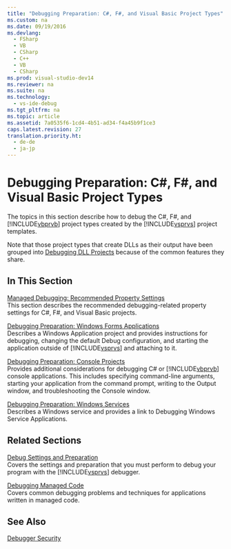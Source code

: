 ```yaml
---
title: "Debugging Preparation: C#, F#, and Visual Basic Project Types"
ms.custom: na
ms.date: 09/19/2016
ms.devlang: 
  - FSharp
  - VB
  - CSharp
  - C++
  - VB
  - CSharp
ms.prod: visual-studio-dev14
ms.reviewer: na
ms.suite: na
ms.technology: 
  - vs-ide-debug
ms.tgt_pltfrm: na
ms.topic: article
ms.assetid: 7a0535f6-1cd4-4b51-ad34-f4a45b9f1ce3
caps.latest.revision: 27
translation.priority.ht: 
  - de-de
  - ja-jp
---
```

# Debugging Preparation: C#, F#, and Visual Basic Project Types
The topics in this section describe how to debug the C#, F#, and [!INCLUDE[vbprvb](../vs140/includes/vbprvb_md.md)] project types created by the [!INCLUDE[vsprvs](../vs140/includes/vsprvs_md.md)] project templates.  
  
 Note that those project types that create DLLs as their output have been grouped into [Debugging DLL Projects](../vs140/Debugging-DLL-Projects.md) because of the common features they share.  
  
## In This Section  
 [Managed Debugging: Recommended Property Settings](../Topic/Managed%20Debugging:%20Recommended%20Property%20Settings.md)  
 This section describes the recommended debugging-related property settings for C#, F#, and Visual Basic projects.  
  
 [Debugging Preparation: Windows Forms Applications](../vs140/Debugging-Preparation--Windows-Forms-Applications.md)  
 Describes a Windows Application project and provides instructions for debugging, changing the default Debug configuration, and starting the application outside of [!INCLUDE[vsprvs](../vs140/includes/vsprvs_md.md)] and attaching to it.  
  
 [Debugging Preparation: Console Projects](../vs140/Debugging-Preparation--Console-Projects.md)  
 Provides additional considerations for debugging C# or [!INCLUDE[vbprvb](../vs140/includes/vbprvb_md.md)] console applications. This includes specifying command-line arguments, starting your application from the command prompt, writing to the Output window, and troubleshooting the Console window.  
  
 [Debugging Preparation: Windows Services](../vs140/Debugging-Preparation--Windows-Services.md)  
 Describes a Windows service and provides a link to Debugging Windows Service Applications.  
  
## Related Sections  
 [Debug Settings and Preparation](../vs140/Debugger-Settings-and-Preparation.md)  
 Covers the settings and preparation that you must perform to debug your program with the [!INCLUDE[vsprvs](../vs140/includes/vsprvs_md.md)] debugger.  
  
 [Debugging Managed Code](../Topic/Debugging%20Managed%20Code.md)  
 Covers common debugging problems and techniques for applications written in managed code.  
  
## See Also  
 [Debugger Security](../vs140/Debugger-Security.md)